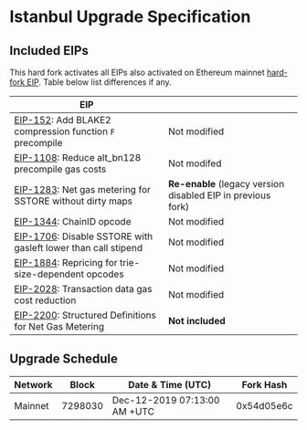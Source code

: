 # Istanbul Upgrade Specification

## Included EIPs

This hard fork activates all EIPs also activated on Ethereum mainnet [hard-fork EIP](https://eips.ethereum.org/EIPS/eip-1679).
Table below list differences if any.

| EIP |  |
| - | - |
| [EIP-152](https://eips.ethereum.org/EIPS/eip-152): Add BLAKE2 compression function `F` precompile | Not modified
| [EIP-1108](https://eips.ethereum.org/EIPS/eip-1108): Reduce alt_bn128 precompile gas costs | Not modifed
| [EIP-1283](https://eips.ethereum.org/EIPS/eip-1283): Net gas metering for SSTORE without dirty maps | **Re-enable** (legacy version disabled EIP in previous fork) |
| [EIP-1344](https://eips.ethereum.org/EIPS/eip-1344): ChainID opcode | Not modified
| [EIP-1706](https://eips.ethereum.org/EIPS/eip-1706): Disable SSTORE with gasleft lower than call stipend | Not modified
| [EIP-1884](https://eips.ethereum.org/EIPS/eip-1884): Repricing for trie-size-dependent opcodes | Not modified
| [EIP-2028](https://eips.ethereum.org/EIPS/eip-2028): Transaction data gas cost reduction | Not modified
| [EIP-2200](https://eips.ethereum.org/EIPS/eip-2200): Structured Definitions for Net Gas Metering | **Not included**

## Upgrade Schedule

| Network | Block   | Date & Time (UTC)             |   Fork Hash   | 
| ------- | ------- | ----------------------------- |   ---------   | 
| Mainnet | 7298030 | Dec-12-2019 07:13:00 AM +UTC  |  0x54d05e6c   | 


